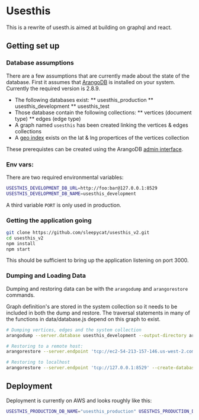 # Usesthis

This is a rewrite of usesth.is aimed at building on graphql and react.

## Getting set up

### Database assumptions

There are a few assumptions that are currently made about the state of the database. First it assumes that [ArangoDB](https://www.arangodb.com/download/) is installed on your system. Currently the required version is 2.8.9.

 * The following databases exist:
 ** usesthis_production
 ** usesthis_development
 ** usesthis_test
 * Those database contain the following collections:
 ** vertices (document type)
 ** edges (edge type)
 * A graph named `usesthis` has been created linking the vertices &
   edges collections
 * A [geo index](https://docs.arangodb.com/IndexHandling/Geo.html) exists on the lat & lng propertices of the vertices
   collection

These prerequistes can be created using the ArangoDB [admin interface](https://docs.arangodb.com/WebInterface/index.html).

### Env vars:

There are two required environmental variables:
```sh
USESTHIS_DEVELOPMENT_DB_URL=http://foo:bar@127.0.0.1:8529
USESTHIS_DEVELOPMENT_DB_NAME=usesthis_development
```
A third variable `PORT` is only used in production.

### Getting the application going

```sh
git clone https://github.com/sleepycat/usesthis_v2.git
cd usesthis_v2
npm install
npm start
```

This should be sufficient to bring up the application listening on port
3000.

### Dumping and Loading Data

Dumping and restoring data can be with the `arangodump` and
`arangorestore` commands.

Graph definition's are stored in the system collection so it needs to be
included in both the dump and restore. The traversal statements in many
of the functions in data/database.js depend on this graph to exist.

```sh
# Dumping vertices, edges and the system collection
arangodump --server.database usesthis_development --output-directory arango_dump_system --overwrite true --include-system-collections true

# Restoring to a remote host:
arangorestore --server.endpoint 'tcp://ec2-54-213-157-146.us-west-2.compute.amazonaws.com:8529' --create-database true --server.database usesthis_production --input-directory arango_dump_system --overwrite true --include-system-collections true

# Restoring to localhost
arangorestore --server.endpoint 'tcp://127.0.0.1:8529' --create-database true --server.database usesthis_production --input-directory arango_dump_system --overwrite true --include-system-collections true
```


## Deployment

Deployment is currently on AWS and looks roughly like this:

```sh
USESTHIS_PRODUCTION_DB_NAME="usesthis_production" USESTHIS_PRODUCTION_DB_URL="http://u:p@arangodb:8529" PORT=80 docker-compose up -d
```

